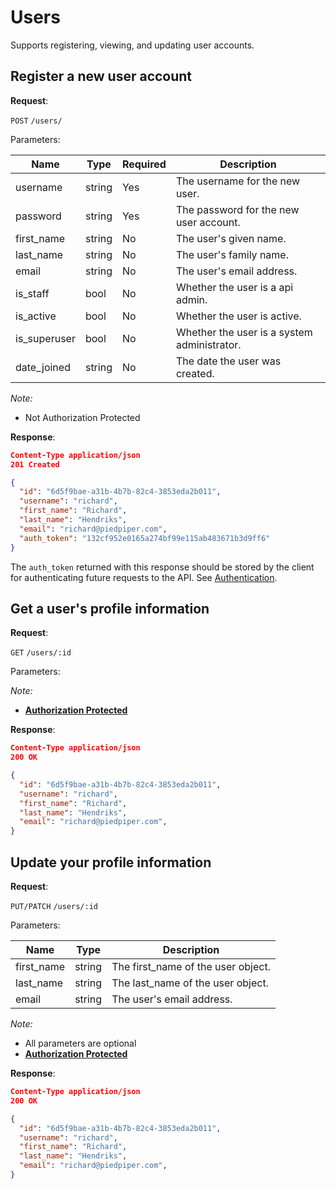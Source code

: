 # Users
Supports registering, viewing, and updating user accounts.

## Register a new user account

**Request**:

`POST` `/users/`

Parameters:

Name        | Type   | Required | Description
------------|--------|----------|------------
username    | string | Yes      | The username for the new user.
password    | string | Yes      | The password for the new user account.
first_name  | string | No       | The user's given name.
last_name   | string | No       | The user's family name.
email       | string | No       | The user's email address.
is_staff    | bool   | No       | Whether the user is a api admin.
is_active   | bool   | No       | Whether the user is active.
is_superuser| bool   | No       | Whether the user is a system administrator.
date_joined | string | No       | The date the user was created.

*Note:*

- Not Authorization Protected

**Response**:

```json
Content-Type application/json
201 Created

{
  "id": "6d5f9bae-a31b-4b7b-82c4-3853eda2b011",
  "username": "richard",
  "first_name": "Richard",
  "last_name": "Hendriks",
  "email": "richard@piedpiper.com",
  "auth_token": "132cf952e0165a274bf99e115ab483671b3d9ff6"
}
```

The `auth_token` returned with this response should be stored by the client for
authenticating future requests to the API. See [Authentication](authentication.md).


## Get a user's profile information

**Request**:

`GET` `/users/:id`

Parameters:

*Note:*

- **[Authorization Protected](authentication.md)**

**Response**:

```json
Content-Type application/json
200 OK

{
  "id": "6d5f9bae-a31b-4b7b-82c4-3853eda2b011",
  "username": "richard",
  "first_name": "Richard",
  "last_name": "Hendriks",
  "email": "richard@piedpiper.com",
}
```


## Update your profile information

**Request**:

`PUT/PATCH` `/users/:id`

Parameters:

Name       | Type   | Description
-----------|--------|---
first_name | string | The first_name of the user object.
last_name  | string | The last_name of the user object.
email      | string | The user's email address.



*Note:*

- All parameters are optional
- **[Authorization Protected](authentication.md)**

**Response**:

```json
Content-Type application/json
200 OK

{
  "id": "6d5f9bae-a31b-4b7b-82c4-3853eda2b011",
  "username": "richard",
  "first_name": "Richard",
  "last_name": "Hendriks",
  "email": "richard@piedpiper.com",
}
```

